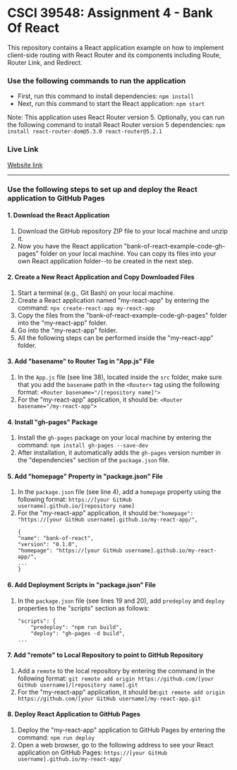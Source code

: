 # CSCI 39548: Assignment 4 - Bank Of React
This repository contains a React application example on how to implement client-side routing with React Router and its components including Route, Router Link, and Redirect.

### Use the following commands to run the application

- First, run this command to install dependencies:
```npm install```
- Next, run this command to start the React application:
```npm start```

Note: This application uses React Router version 5. Optionally, you can run the following command to install React Router version 5 dependencies:
```npm install react-router-dom@5.3.0 react-router@5.2.1```

### Live Link
[Website link](https://johnnylaicode.github.io/bank-of-react-example-code-gh-pages/)

----------
### Use the following steps to set up and deploy the React application to GitHub Pages
#### 1. Download the React Application
1. Download the GitHub repository ZIP file to your local machine and unzip it.
2. Now you have the React application "bank-of-react-example-code-gh-pages" folder on your local machine. You can copy its files into your own React application folder--to be created in the next step.

#### 2. Create a New React Application and Copy Downloaded Files
1. Start a terminal (e.g., Git Bash) on your local machine.
2. Create a React application named "my-react-app" by entering the command: `npx create-react-app my-react-app`
3. Copy the files from the "bank-of-react-example-code-gh-pages" folder into the "my-react-app" folder.
4. Go into the "my-react-app" folder.
5. All the following steps can be performed inside the "my-react-app" folder.

#### 3. Add "basename" to Router Tag in "App.js" File
1. In the `App.js` file (see line 38), located inside the `src` folder, make sure that you add the `basename` path in the `<Router>` tag using the following format: `<Router basename="/[repository name]">`
2. For the "my-react-app" application, it should be: `<Router basename="/my-react-app">`

#### 4. Install "gh-pages" Package
1. Install the `gh-pages` package on your local machine by entering the command: `npm install gh-pages --save-dev`
2. After installation, it automatically adds the `gh-pages` version number in the "dependencies" section of the `package.json` file.

#### 5. Add "homepage" Property in "package.json" File
1. In the `package.json` file (see line 4), add a `homepage` property using the following format: `https://[your GitHub username].github.io/[repository name]`
2. For the "my-react-app" application, it should be:`"homepage": "https://[your GitHub username].github.io/my-react-app/",`
    ```
    {
    "name": "bank-of-react",
    "version": "0.1.0",
    "homepage": "https://[your GitHub username].github.io/my-react-app/",
    ...
    }
    ```

#### 6. Add Deployment Scripts in "package.json" File
1. In the `package.json` file (see lines 19 and 20), add `predeploy` and `deploy` properties to the "scripts" section as follows:
    ```
    "scripts": {
        "predeploy": "npm run build",
        "deploy": "gh-pages -d build",
    ...
    ```

#### 7. Add "remote" to Local Repository to point to GitHub Repository
1. Add a `remote` to the local repository by entering the command in the following format: `git remote add origin https://github.com/[your GitHub username]/[repository name].git`
2. For the "my-react-app" application, it should be:`git remote add origin https://github.com/[your GitHub username]/my-react-app.git`

#### 8. Deploy React Application to GitHub Pages
1. Deploy the "my-react-app" application to GitHub Pages by entering the command: `npm run deploy`
2. Open a web browser, go to the following address to see your React application on GitHub Pages: `https://[your GitHub username].github.io/my-react-app/`
